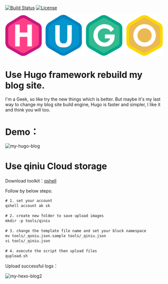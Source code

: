 [![Build Status](https://api.travis-ci.com/elkan1788/elkan1788.github.io.svg?branch=hugo)](https://travis-ci.com/elkan1788/elkan1788.github.io)
[![License](https://img.shields.io/badge/license-Apache%202-4EB1BA.svg)](https://www.apache.org/licenses/LICENSE-2.0.html)

<img src="https://raw.githubusercontent.com/gohugoio/gohugoioTheme/master/static/images/hugo-logo-wide.svg?sanitize=true" alt="Hugo" width="565">


# Use Hugo framework rebuild my blog site.

I'm a Geek, so like try the new things which is better. But maybe it's my last way to change my blog site build engine, Hugo is faster and simpler, I like it and think you will too.


# Demo：

![my-hugo-blog](http://myblog.lisenhui.cn/my-hugo-blog.png-alias)


# Use qiniu Cloud storage

Download toolkit：[qshell](https://developer.qiniu.com/sdk#official-tool)

Follow by below steps:
```
# 1. set your account
qshell account ak sk

# 2. create new folder to save upload images
mkdir -p tools/qiniu

# 3. change the template file name and set your bluck namespace
mv tools/_qoniu.json.sample tools/_qiniu.json
vi tools/_qiniu.json 

# 4. execute the script then upload files
qupload.sh

```

Upload successful logs：

![my-hexo-blog2](http://myblog.lisenhui.cn/my-hexo-blog2.png-alias)
